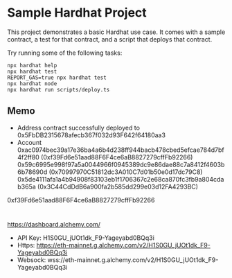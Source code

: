 # Sample Hardhat Project

This project demonstrates a basic Hardhat use case. It comes with a sample contract, a test for that contract, and a script that deploys that contract.

Try running some of the following tasks:

```shell
npx hardhat help
npx hardhat test
REPORT_GAS=true npx hardhat test
npx hardhat node
npx hardhat run scripts/deploy.ts
```

## Memo

- Address
  contract successfully deployed to 0x5FbDB2315678afecb367f032d93F642f64180aa3
- Account
  0xac0974bec39a17e36ba4a6b4d238ff944bacb478cbed5efcae784d7bf4f2ff80 (0xf39Fd6e51aad88F6F4ce6aB8827279cffFb92266)
  0x59c6995e998f97a5a0044966f0945389dc9e86dae88c7a8412f4603b6b78690d (0x70997970C51812dc3A010C7d01b50e0d17dc79C8)
  0x5de4111afa1a4b94908f83103eb1f1706367c2e68ca870fc3fb9a804cdab365a (0x3C44CdDdB6a900fa2b585dd299e03d12FA4293BC)

0xf39Fd6e51aad88F6F4ce6aB8827279cffFb92266

#


https://dashboard.alchemy.com/
- API Key: H1S0GU_jUOt1dk_F9-Yageyabd0BQq3i
- Https: https://eth-mainnet.g.alchemy.com/v2/H1S0GU_jUOt1dk_F9-Yageyabd0BQq3i
- Websock: wss://eth-mainnet.g.alchemy.com/v2/H1S0GU_jUOt1dk_F9-Yageyabd0BQq3i
